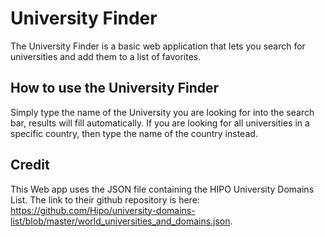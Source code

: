 # University Finder

The University Finder is a basic web application that lets you search for universities and add them to a list of favorites.

## How to use the University Finder

Simply type the name of the University you are looking for into the search bar, results will fill automatically. If you are looking for all universities in a specific country, then type the name of the country instead.

## Credit

This Web app uses the JSON file containing the HIPO University Domains List. The link to their github repository is here: https://github.com/Hipo/university-domains-list/blob/master/world_universities_and_domains.json.

